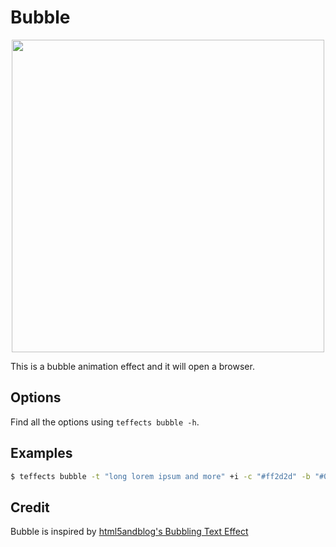 # Bubble

<p align="center">
<img width="500" src="https://raw.githubusercontent.com/shinokada/teffects/main/images/clip-bubble.gif" />
</p>

This is a bubble animation effect and it will open a browser.

## Options

Find all the options using `teffects bubble -h`.

## Examples

```sh
$ teffects bubble -t "long lorem ipsum and more" +i -c "#ff2d2d" -b "#008ac1"
```

## Credit

Bubble is inspired by [html5andblog's Bubbling Text Effect](https://codepen.io/html5andblog/pen/ZWmYMy)
